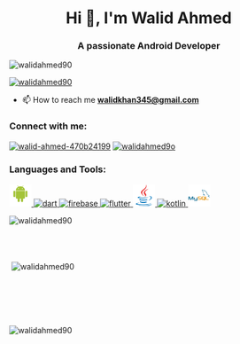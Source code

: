 <h1 align="center">Hi 👋, I'm Walid Ahmed</h1>
<h3 align="center">A passionate Android Developer</h3>

<p align="left"> <img src="https://komarev.com/ghpvc/?username=walidahmed90&label=Profile%20views&color=0e75b6&style=flat" alt="walidahmed90" /> </p>

<p align="left"> <a href="https://github.com/ryo-ma/github-profile-trophy"><img src="https://github-profile-trophy.vercel.app/?username=walidahmed90" alt="walidahmed90" /></a> </p>

- 📫 How to reach me **walidkhan345@gmail.com**

<h3 align="left">Connect with me:</h3>
<p align="left">
<a href="https://linkedin.com/in/walid-ahmed-470b24199" target="blank"><img align="center" src="https://raw.githubusercontent.com/rahuldkjain/github-profile-readme-generator/master/src/images/icons/Social/linked-in-alt.svg" alt="walid-ahmed-470b24199" height="30" width="40" /></a>
<a href="https://fb.com/walidahmed9o" target="blank"><img align="center" src="https://raw.githubusercontent.com/rahuldkjain/github-profile-readme-generator/master/src/images/icons/Social/facebook.svg" alt="walidahmed9o" height="30" width="40" /></a>
</p>

<h3 align="left">Languages and Tools:</h3>
<p align="left"> <a href="https://developer.android.com" target="_blank" rel="noreferrer"> <img src="https://raw.githubusercontent.com/devicons/devicon/master/icons/android/android-original-wordmark.svg" alt="android" width="40" height="40"/> </a> <a href="https://dart.dev" target="_blank" rel="noreferrer"> <img src="https://www.vectorlogo.zone/logos/dartlang/dartlang-icon.svg" alt="dart" width="40" height="40"/> </a> <a href="https://firebase.google.com/" target="_blank" rel="noreferrer"> <img src="https://www.vectorlogo.zone/logos/firebase/firebase-icon.svg" alt="firebase" width="40" height="40"/> </a> <a href="https://flutter.dev" target="_blank" rel="noreferrer"> <img src="https://www.vectorlogo.zone/logos/flutterio/flutterio-icon.svg" alt="flutter" width="40" height="40"/> </a> <a href="https://www.java.com" target="_blank" rel="noreferrer"> <img src="https://raw.githubusercontent.com/devicons/devicon/master/icons/java/java-original.svg" alt="java" width="40" height="40"/> </a> <a href="https://kotlinlang.org" target="_blank" rel="noreferrer"> <img src="https://www.vectorlogo.zone/logos/kotlinlang/kotlinlang-icon.svg" alt="kotlin" width="40" height="40"/> </a> <a href="https://www.mysql.com/" target="_blank" rel="noreferrer"> <img src="https://raw.githubusercontent.com/devicons/devicon/master/icons/mysql/mysql-original-wordmark.svg" alt="mysql" width="40" height="40"/> </a> </p>

<p><img align="left" src="https://github-readme-stats.vercel.app/api/top-langs?username=walidahmed90&show_icons=true&locale=en&layout=compact" alt="walidahmed90" /></p>
   </br>
   </br>
      </br>
   </br>
<p>&nbsp;<img align="center" src="https://github-readme-stats.vercel.app/api?username=walidahmed90&show_icons=true&locale=en" alt="walidahmed90" /></p>
   </br>
   </br>
      </br>
   </br>
<p><img align="center" src="https://github-readme-streak-stats.herokuapp.com/?user=walidahmed90&" alt="walidahmed90" /></p>
